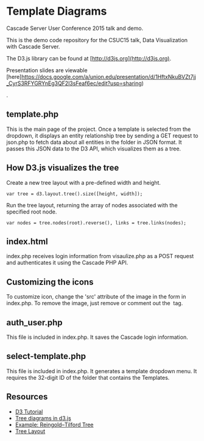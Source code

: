 # Template Diagrams
Cascade Server User Conference 2015 talk and demo.

This is the demo code repository for the CSUC15 talk, Data Visualization with Cascade Server.

The D3.js library can be found at [http://d3js.org](http://d3js.org).

Presentation slides are viewable [here]https://docs.google.com/a/union.edu/presentation/d/1HftxNkuBVZt7jj_CyrS3RFYGRYnEg3QF2l3sFeaf6ec/edit?usp=sharing)
<!--and a video of the presentation is available [here](https://www.youtube.com/watch?v=2ii1lEkIv1s)-->.



template.php
--------------
This is the main page of the project. Once a template is selected from the dropdown, it displays an entity relationship tree by sending a GET request to json.php to fetch data about all entities in the folder in JSON format. It passes this JSON data to the D3 API, which visualizes them as a tree.

How D3.js visualizes the tree
-----------------------------
Create a new tree layout with a pre-defined width and height.

`var tree = d3.layout.tree().size([height, width]);`

Run the tree layout, returning the array of nodes associated with the specified root node.

`var nodes = tree.nodes(root).reverse(),
     links = tree.links(nodes);`

index.html
-------------
index.php receives login information from visaulize.php as a POST request and authenticates it using the Cascade PHP API.

Customizing the icons
---------------------
To customize icon, change the 'src' attribute of the image in the form in index.php. To remove the image, just remove or comment out the <img /> tag.

auth_user.php
-------------
This file is included in index.php. It saves the Cascade login information.

select-template.php
--------------
This file is included in index.php. It generates a template dropdown menu. It requires the 32-digit ID of the folder that contains the Templates.

Resources
---------

- [D3 Tutorial](http://alignedleft.com/tutorials/d3/fundamentals)
- [Tree diagrams in d3.js](http://www.d3noob.org/2014/01/tree-diagrams-in-d3js_11.html)
- [Example: Reingold–Tilford Tree](http://bl.ocks.org/mbostock/4339184)
- [Tree Layout](https://github.com/mbostock/d3/wiki/Tree-Layout)
